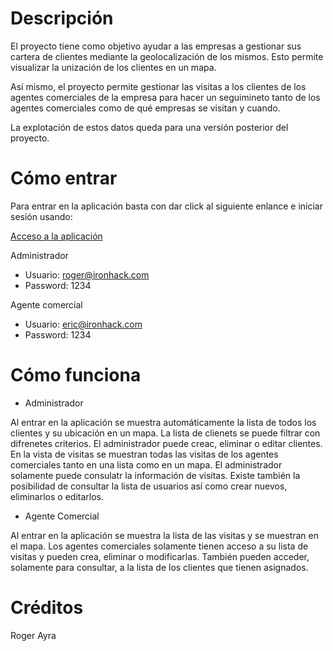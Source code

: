 # Descripción

El proyecto tiene como objetivo ayudar a las empresas a gestionar sus cartera de clientes mediante la geolocalización de
los mismos. Esto permite visualizar la unización de los clientes en un mapa.

Así mismo, el proyecto permite gestionar las visitas a los clientes de los agentes comerciales de la empresa para hacer
un seguimineto tanto de los agentes comerciales como de qué empresas se visitan y cuando.

La explotación de estos datos queda para una versión posterior del proyecto.

# Cómo entrar

Para entrar en la aplicación basta con dar click al siguiente enlance e iniciar sesión usando:

[Acceso a la aplicación](https://github.com/rogerayra/final-ironhack)

Administrador

- Usuario: roger@ironhack.com
- Password: 1234

Agente comercial

- Usuario: eric@ironhack.com
- Password: 1234

# Cómo funciona

- Administrador

Al entrar en la aplicación se muestra automáticamente la lista de todos los clientes y su ubicación en un mapa. La lista
de clienets se puede filtrar con difrenetes criterios. El administrador puede creac, eliminar o editar clientes. En la
vista de visitas se muestran todas las visitas de los agentes comerciales tanto en una lista como en un mapa. El
administrador solamente puede consulatr la información de visitas. Existe también la posibilidad de consultar la lista
de usuarios así como crear nuevos, eliminarlos o editarlos.

- Agente Comercial

Al entrar en la aplicación se muestra la lista de las visitas y se muestran en el mapa. Los agentes comerciales
solamente tienen acceso a su lista de visitas y pueden crea, eliminar o modificarlas. También pueden acceder, solamente
para consultar, a la lista de los clientes que tienen asignados.

# Créditos

Roger Ayra
